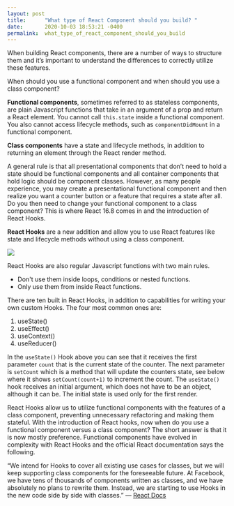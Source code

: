 ```yaml
---
layout: post
title:      "What type of React Component should you build? "
date:       2020-10-03 18:53:21 -0400
permalink:  what_type_of_react_component_should_you_build
---
```



When building React components, there are a number of ways to structure them and it’s important to understand the differences to correctly utilize these features.   

When should you use a functional component and when should you use a class component?

**Functional components**, sometimes referred to as stateless components, are plain Javascript functions that take in an argument of a prop and return a React element. You cannot call `this.state` inside a functional component.  You also cannot access lifecycle methods, such as `componentDidMount` in a functional component.  

**Class components** have a state and lifecycle methods, in addition to returning an element through the React render method. 

A general rule is that all presentational components that don’t need to hold a state should be functional components and all container components that hold logic should be component classes.  However, as many people experience, you may create a presentational functional component and then realize you want a counter button or a feature that requires a state after all.  Do you then need to change your functional component to a class component? This is where React 16.8 comes in and the introduction of React Hooks.

**React Hooks** are a new addition and allow you to use React features like state and lifecycle methods without using a class component.  

![](https://cdn1.bbcode0.com/uploads/2020/10/4/7f2667254a0d634040bee448b9b7bfad-full.png)

React Hooks are also regular Javascript functions with two main rules. 
* Don't use them inside loops, conditions or nested functions.
* Only use them from inside React functions.

There are ten built in React Hooks, in addition to capabilities for writing your own custom Hooks. The four most common ones are: 
1. useState()
2. useEffect()
3. useContext()
4. useReducer()

In the `useState()` Hook above you can see that it receives the first parameter `count` that is the current state of the counter.  The next parameter is `setCount` which is a method that will update the counters state, see below where it shows `setCount(count+1)` to increment the count.  The `useState()` hook receives an initial argument, which does not have to be an object, although it can be. The initial state is used only for the first render.  

React Hooks allow us to utilize functional components with the features of a class component, preventing unnecessary refactoring and making them stateful.  With the introduction of React hooks, now when do you use a functional component versus a class component?  The short answer is that it is now mostly preference.  Functional components have evolved in complexity with React Hooks and the official React documentation says the following. 

“We intend for Hooks to cover all existing use cases for classes, but we will keep supporting class components for the foreseeable future. At Facebook, we have tens of thousands of components written as classes, and we have absolutely no plans to rewrite them. Instead, we are starting to use Hooks in the new code side by side with classes.” — [React Docs](https://reactjs.org/docs/hooks-intro.html#gradual-adoption-strategy)


